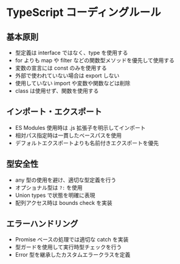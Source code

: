 # TypeScript コーディングルール

## 基本原則

- 型定義は interface ではなく、type を使用する
- for よりも map や filter などの関数型メソッドを優先して使用する
- 変数の宣言には const のみを使用する
- 外部で使われていない場合は export しない
- 使用していない import や変数や関数などは削除
- class は使用せず、関数を使用する

## インポート・エクスポート

- ES Modules 使用時は .js 拡張子を明示してインポート
- 相対パス指定時は一貫したベースパスを使用
- デフォルトエクスポートよりも名前付きエクスポートを優先

## 型安全性

- any 型の使用を避け、適切な型定義を行う
- オプショナル型は `?:` を使用
- Union types で状態を明確に表現
- 配列アクセス時は bounds check を実装

## エラーハンドリング

- Promise ベースの処理では適切な catch を実装
- 型ガードを使用して実行時型チェックを行う
- Error 型を継承したカスタムエラークラスを定義

